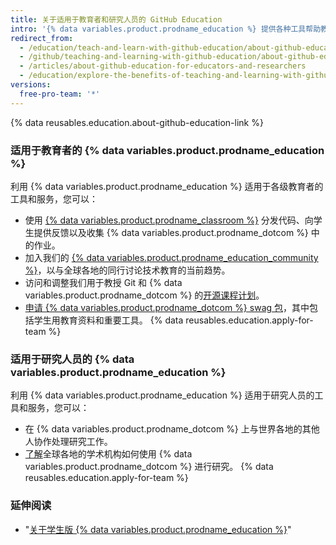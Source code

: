 ```yaml
---
title: 关于适用于教育者和研究人员的 GitHub Education
intro: '{% data variables.product.prodname_education %} 提供各种工具帮助教育者和研究人员在课堂内外更有效地工作。'
redirect_from:
  - /education/teach-and-learn-with-github-education/about-github-education-for-educators-and-researchers
  - /github/teaching-and-learning-with-github-education/about-github-education-for-educators-and-researchers
  - /articles/about-github-education-for-educators-and-researchers
  - /education/explore-the-benefits-of-teaching-and-learning-with-github-education/about-github-education-for-educators-and-researchers
versions:
  free-pro-team: '*'
---
```


{% data reusables.education.about-github-education-link %}

### 适用于教育者的 {% data variables.product.prodname_education %}

利用 {% data variables.product.prodname_education %} 适用于各级教育者的工具和服务，您可以：
  - 使用 [{% data variables.product.prodname_classroom %}](https://classroom.github.com) 分发代码、向学生提供反馈以及收集 {% data variables.product.prodname_dotcom %} 中的作业。
  - 加入我们的 [{% data variables.product.prodname_education_community %}](https://education.github.com/forum)，以与全球各地的同行讨论技术教育的当前趋势。
  - 访问和调整我们用于教授 Git 和 {% data variables.product.prodname_dotcom %} 的[开源课程计划](https://education.github.community/t/open-source-lesson-plans/1591)。
  - [申请 {% data variables.product.prodname_dotcom %} swag 包](https://education.github.community/t/get-a-github-swag-bag-for-your-classroom/33)，其中包括学生用教育资料和重要工具。
  {% data reusables.education.apply-for-team %}

### 适用于研究人员的 {% data variables.product.prodname_education %}

利用 {% data variables.product.prodname_education %} 适用于研究人员的工具和服务，您可以：
  - 在 {% data variables.product.prodname_dotcom %} 上与世界各地的其他人协作处理研究工作。
  - [了解](https://education.github.com/stories)全球各地的学术机构如何使用 {% data variables.product.prodname_dotcom %} 进行研究。
  {% data reusables.education.apply-for-team %}

### 延伸阅读

- "[关于学生版 {% data variables.product.prodname_education %}](/articles/about-github-education-for-students)"
